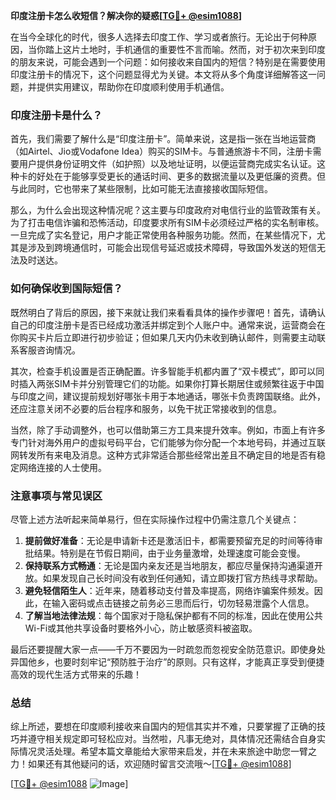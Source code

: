 **印度注册卡怎么收短信？解决你的疑惑[[TG💪+ @esim1088](https://t.me/s/esim1088)]**

在当今全球化的时代，很多人选择去印度工作、学习或者旅行。无论出于何种原因，当你踏上这片土地时，手机通信的重要性不言而喻。然而，对于初次来到印度的朋友来说，可能会遇到一个问题：如何接收来自国内的短信？特别是在需要使用印度注册卡的情况下，这个问题显得尤为关键。本文将从多个角度详细解答这一问题，并提供实用建议，帮助你在印度顺利使用手机通信。

### 印度注册卡是什么？

首先，我们需要了解什么是“印度注册卡”。简单来说，这是指一张在当地运营商（如Airtel、Jio或Vodafone Idea）购买的SIM卡。与普通旅游卡不同，注册卡需要用户提供身份证明文件（如护照）以及地址证明，以便运营商完成实名认证。这种卡的好处在于能够享受更长的通话时间、更多的数据流量以及更低廉的资费。但与此同时，它也带来了某些限制，比如可能无法直接接收国际短信。

那么，为什么会出现这种情况呢？这主要与印度政府对电信行业的监管政策有关。为了打击电信诈骗和恐怖活动，印度要求所有SIM卡必须经过严格的实名制审核。一旦完成了实名登记，用户才能正常使用各种服务功能。然而，在某些情况下，尤其是涉及到跨境通信时，可能会出现信号延迟或技术障碍，导致国外发送的短信无法及时送达。

### 如何确保收到国际短信？

既然明白了背后的原因，接下来就让我们来看看具体的操作步骤吧！首先，请确认自己的印度注册卡是否已经成功激活并绑定到个人账户中。通常来说，运营商会在你购买卡片后立即进行初步验证；但如果几天内仍未收到确认邮件，则需要主动联系客服咨询情况。

其次，检查手机设置是否正确配置。许多智能手机都内置了“双卡模式”，即可以同时插入两张SIM卡并分别管理它们的功能。如果你打算长期居住或频繁往返于中国与印度之间，建议提前规划好哪张卡用于本地通话，哪张卡负责跨国联络。此外，还应注意关闭不必要的后台程序和服务，以免干扰正常接收到的信息。

当然，除了手动调整外，也可以借助第三方工具来提升效率。例如，市面上有许多专门针对海外用户的虚拟号码平台，它们能够为你分配一个本地号码，并通过互联网转发所有来电及消息。这种方式非常适合那些经常出差且不确定目的地是否有稳定网络连接的人士使用。

### 注意事项与常见误区

尽管上述方法听起来简单易行，但在实际操作过程中仍需注意几个关键点：

1. **提前做好准备**：无论是申请新卡还是激活旧卡，都需要预留充足的时间等待审批结果。特别是在节假日期间，由于业务量激增，处理速度可能会变慢。
2. **保持联系方式畅通**：无论是国内亲友还是当地朋友，都应尽量保持沟通渠道开放。如果发现自己长时间没有收到任何通知，请立即拨打官方热线寻求帮助。
3. **避免轻信陌生人**：近年来，随着移动支付普及率提高，网络诈骗案件频发。因此，在输入密码或点击链接之前务必三思而后行，切勿轻易泄露个人信息。
4. **了解当地法律法规**：每个国家对于隐私保护都有不同的标准，因此在使用公共Wi-Fi或其他共享设备时要格外小心，防止敏感资料被盗取。

最后还要提醒大家一点——千万不要因为一时疏忽而忽视安全防范意识。即使身处异国他乡，也要时刻牢记“预防胜于治疗”的原则。只有这样，才能真正享受到便捷高效的现代生活方式带来的乐趣！

### 总结

综上所述，要想在印度顺利接收来自国内的短信其实并不难，只要掌握了正确的技巧并遵守相关规定即可轻松应对。当然啦，凡事无绝对，具体情况还需结合自身实际情况灵活处理。希望本篇文章能给大家带来启发，并在未来旅途中助您一臂之力！如果还有其他疑问的话，欢迎随时留言交流哦～[[TG💪+ @esim1088](https://t.me/s/esim1088)]

[[TG💪+ @esim1088](https://t.me/s/esim1088) ![Image](https://i.postimg.cc/4NQfJmqS/Snipaste-2025-05-13-00-14-12.png)]